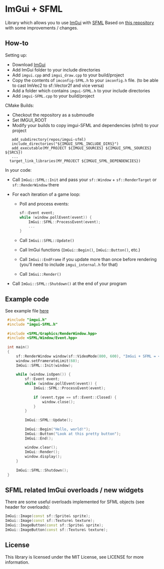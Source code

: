 ImGui + SFML
=======

Library which allows you to use [ImGui](https://github.com/ocornut/imgui) with [SFML](https://github.com/SFML/SFML)
Based on [this repository](https://github.com/Mischa-Alff/imgui-backends) with some improvements / changes.

How-to
----

Setting up:

- Download [ImGui](https://github.com/ocornut/imgui)
- Add ImGui folder to your include directories
- Add `imgui.cpp` and `imgui_draw.cpp` to your build/project
- Copy the contents of `imconfig-SFML.h` to your `imconfig.h` file. (to be able to cast ImVec2 to sf::Vector2f and vice versa)
- Add a folder which contains `imgui-SFML.h` to your include directories
- Add `imgui-SFML.cpp` to your build/project

CMake Builds:

 - Checkout the repository as a submoudle
 - Set IMGUI_ROOT 
 - Modify your builds to copy imgui-SFML and dependencies (sfml) to your project
```CMakeLists
   add_subdirectory(repos/imgui-sfml)
   include_directories("${IMGUI_SFML_INCLUDE_DIRS}")
   add_executable(MY_PROJECT ${IMGUI_SOURCES} ${IMGUI_SFML_SOURCES} ${SRCS})
   ...
  target_link_libraries(MY_PROJECT ${IMGUI_SFML_DEPENDENCIES})
```

In your code:

- Call `ImGui::SFML::Init` and pass your `sf::Window` + `sf::RenderTarget` or `sf::RenderWindow` there
- For each iteration of a game loop:
    - Poll and process events:

        ```c++
        sf::Event event;
        while (window.pollEvent(event)) {
            ImGui::SFML::ProcessEvent(event);
            ...
        }
        ```

    - Call `ImGui::SFML::Update()`
    - Call ImGui functions (`ImGui::Begin()`, `ImGui::Button()`, etc.)
    - Call `ImGui::EndFrame` if you update more than once before rendering (you'll need to include `imgui_internal.h` for that)
    - Call `ImGui::Render()`

- Call `ImGui::SFML::Shutdown()` at the end of your program

Example code
----

See example file [here](examples/main.cpp)

```c++
 #include "imgui.h"
 #include "imgui-SFML.h"
 
 #include <SFML/Graphics/RenderWindow.hpp>
 #include <SFML/Window/Event.hpp>
 
 int main()
 {
     sf::RenderWindow window(sf::VideoMode(800, 600), "ImGui + SFML = <3");
     window.setFramerateLimit(60);
     ImGui::SFML::Init(window);
 
     while (window.isOpen()) {
         sf::Event event;
         while (window.pollEvent(event)) {
             ImGui::SFML::ProcessEvent(event);
 
             if (event.type == sf::Event::Closed) {
                 window.close();
             }
         }
 
         ImGui::SFML::Update();
 
         ImGui::Begin("Hello, world!");
         ImGui::Button("Look at this pretty button");
         ImGui::End();
 
         window.clear();
         ImGui::Render();
         window.display();
     }
 
     ImGui::SFML::Shutdown();
 }
```

SFML related ImGui overloads / new widgets
---

There are some useful overloads implemented for SFML objects (see header for overloads):
```c++
ImGui::Image(const sf::Sprite& sprite);
ImGui::Image(const sf::Texture& texture);
ImGui::ImageButton(const sf::Sprite& sprite);
ImGui::ImageButton(const sf::Texture& texture);
```

License
---

This library is licensed under the MIT License, see LICENSE for more information.
